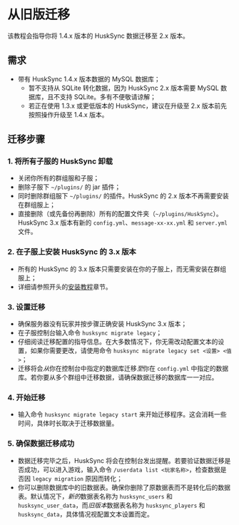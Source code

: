 # 从旧版迁移
该教程会指导你将 1.4.x 版本的 HuskSync 数据迁移至 2.x 版本。

## 需求

* 带有 HuskSync 1.4.x 版本数据的 MySQL 数据库；
  * 暂不支持从 SQLite 转化数据，因为 HuskSync 2.x 版本需要 MySQL 数据库，且不支持 SQLite。多有不便敬请谅解；
  * 若正在使用 1.3.x 或更低版本的 HuskSync，建议在升级至 2.x 版本前先按照操作升级至 1.4.x 版本。

## 迁移步骤

### 1. 将所有子服的 HuskSync 卸载

* 关闭你所有的群组服和子服；
* 删除子服下 `~/plugins/` 的 jar 插件；
* 同时删除群组服下 `~/plugins/` 的插件。HuskSync 的 2.x 版本不再需要安装在群组服上；
* 直接删除（或先备份再删除）所有的配置文件夹（`~/plugins/HuskSync`）。HuskSync 3.x 版本有新的 `config.yml`、`message-xx-xx.yml` 和 `server.yml` 文件。

### 2. 在子服上安装 HuskSync 的 3.x 版本

* 所有的 HuskSync 的 3.x 版本只需要安装在你的子服上，而无需安装在群组服上；
* 详细请参照开头的[安装教程](guides.setup.md)章节。

### 3. 设置迁移

* 确保服务器没有玩家并按步骤正确安装 HuskSync 3.x 版本；
* 在子服控制台输入命令 `husksync migrate legacy`；
* 仔细阅读迁移配置的指导信息。在大多数情况下，你无需改动配置文本的设置，如果你需要更改，请使用命令 `husksync migrate legacy set <设置> <值>`；
* 迁移将会*从*你在控制台中指定的数据库迁移*至*你在 `config.yml` 中指定的数据库。若你要从多个群组中迁移数据，请确保数据迁移的数据库一一对应。

### 4. 开始迁移

* 输入命令 `husksync migrate legacy start` 来开始迁移程序。这会消耗一些时间，具体时长取决于迁移数据量。

### 5. 确保数据迁移成功

* 数据迁移完毕之后，HuskSync 将会在控制台发出提醒。若要验证数据迁移是否成功，可以进入游戏，输入命令 `/userdata list <玩家名称>`，检查数据是否因 `legacy migration` 原因而转化；
* 你可以删除数据库中的旧数据表。确保你删除了原数据表而不是转化后的数据表。默认情况下，*新的*数据表名称为 `husksync_users` 和 `husksync_user_data`，而*旧版本*数据表名称为 `husksync_players` 和 `husksync_data`，具体情况视配置文本设置而定。

